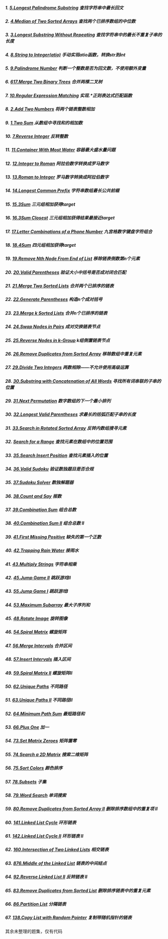 ##### 1. [5.Longest Palindrome Substring](https://github.com/SherlockUnknowEn/leetcode/tree/master/1-9/1.%20longestPalindromeSubstring(Medium)) 查找字符串中最长回文

##### 2. [4.Median of Two Sorted Arrays](https://github.com/SherlockUnknowEn/leetcode/tree/master/1-9/2.%20findMidianSortedArrays(Hard)) 查找两个已排序数组的中位数

##### 3. [3.Longest Substring Without Repeating](https://github.com/SherlockUnknowEn/leetcode/tree/master/1-9/3.%20longestSubstringWithoutRepeating(Medium)) 查找字符串中的最长不重复子串的长度

##### 4. [8.String to Integer(atio)](https://github.com/SherlockUnknowEn/leetcode/tree/master/1-9/4.%20stringToInteger(atio)(Medium)) 手动实现atio函数，转换str到int

##### 5. [9.Palindrome Number](https://github.com/SherlockUnknowEn/leetcode/tree/master/1-9/5.%20palindromeNumber(Easy)) 判断一个整数是否为回文数，不使用额外变量

##### 6. [617.Merge Two Binary Trees](https://github.com/SherlockUnknowEn/leetcode/tree/master/1-9/6.%20mergeTwoBinaryTree(Easy)) 合并两棵二叉树

##### 7. [10.Regular Expression Matching](https://github.com/SherlockUnknowEn/leetcode/tree/master/1-9/7.%20regularExpressionMatching(Hard)) 实现.*正则表达式匹配函数

##### 8. [2.Add Two Numbers](https://github.com/SherlockUnknowEn/leetcode/tree/master/1-9/8.%20addTwoLinkedNumbers(Medium)) 将两个链表整数相加

##### 9. [1.Two Sum](https://github.com/SherlockUnknowEn/leetcode/tree/master/1-9/9.%20twoSum(Easy)) 从数组中寻找和的相加数

##### 10. [7.Reverse Integer](https://github.com/SherlockUnknowEn/leetcode/tree/master/10-19/10.%20reverseInteger(Easy)) 反转整数

##### 11. [11.Container With Most Water](https://github.com/SherlockUnknowEn/leetcode/tree/master/10-19/11.%20Container%20With%20Most%20Water(Medium)) 容器最大盛水量问题

##### 12. [12.Integer to Roman](https://github.com/SherlockUnknowEn/leetcode/tree/master/10-19/12.%20Integer%20to%20Roman(Medium)) 阿拉伯数字转换成罗马数字

##### 13. [13.Roman to Integer](https://github.com/SherlockUnknowEn/leetcode/tree/master/10-19/13.%20Roman%20to%20integer(Easy)) 罗马数字转换成阿拉伯数字

##### 14. [14.Longest Common Prefix](https://github.com/SherlockUnknowEn/leetcode/tree/master/10-19/14.%20Longest%20Common%20Prefix(Easy)) 字符串数组最长公共前缀

##### 15. [15.3Sum](https://github.com/SherlockUnknowEn/leetcode/tree/master/10-19/15.%2015.3Sum(Medium)) 三元组相加获得target

##### 16. [16.3Sum Closest](https://github.com/SherlockUnknowEn/leetcode/tree/master/10-19/16.%203SumClosest(Medium)) 三元组相加获得结果最接近target

##### 17. [17.Letter Combinations of a Phone Number](https://github.com/SherlockUnknowEn/leetcode/tree/master/10-19/17.%20Letter%20Combinations%20of%20a%20Phone%20Number(Medium)) 九宫格数字键盘字符组合

##### 18. [18.4Sum](https://github.com/SherlockUnknowEn/leetcode/tree/master/10-19/18.%2018.4Sum(Medium)) 四元组相加获得target

##### 19. [19.Remove Nth Node From End of List](https://github.com/SherlockUnknowEn/leetcode/tree/master/10-19/19.%20Remove%20Nth%20Node%20From%20End%20of%20List(Medium)) 移除链表倒数第n个元素

##### 20. [20.Valid Parentheses](https://github.com/SherlockUnknowEn/leetcode/tree/master/20-29/20.%20Valid%20Parentheses(Easy)) 验证大小中括号是否成对闭合匹配

##### 21. [21.Merge Two Sorted Lists](https://github.com/SherlockUnknowEn/leetcode/tree/master/20-29/21.%20Merge%20Two%20Sorted%20Lists(Easy)) 合并两个已排序的链表

##### 22. [22.Generate Parentheses](https://github.com/SherlockUnknowEn/leetcode/tree/master/20-29/22.%20Generate%20Parentheses(Medium)) 构造n个成对括号

##### 23. [23.Merge k Sorted Lists](https://github.com/SherlockUnknowEn/leetcode/tree/master/20-29/23.%20Merge%20k%20Sorted%20Lists(Hard)) 合并n个已排序的链表

##### 24. [24.Swap Nodes in Pairs](https://github.com/SherlockUnknowEn/leetcode/tree/master/20-29/24.%20Swap%20Nodes%20in%20Pairs(Medium)) 成对交换链表节点

##### 25. [25.Reverse Nodes in k-Group](https://github.com/SherlockUnknowEn/leetcode/tree/master/20-29/25.%20Reverse%20Nodes%20in%20k-Group(Hard)) k组倒置链表节点

##### 26. [26.Remove Duplicates from Sorted Array](https://github.com/SherlockUnknowEn/leetcode/tree/master/20-29/26.%20Remove%20Duplicates%20from%20Sorted%20Array(Easy)) 移除数组中重复元素

##### 27. [29.Divide Two Integers](https://github.com/SherlockUnknowEn/leetcode/tree/master/20-29/27.%20Divide%20Two%20Integers(Hard)) 两数相除——不允许使用高级运算

##### 28. [30.Substring with Concatenation of All Words](https://github.com/SherlockUnknowEn/leetcode/tree/master/20-29/28.%20Substring%20with%20Concatenation%20of%20All%20Words(Hard)) 寻找所有词串联的子串的位置

##### 29. [31.Next Permutation](https://github.com/SherlockUnknowEn/leetcode/tree/master/20-29/29.%20Next%20Permutation(Medium)) 数字数组的下一个最小排列

##### 30. [32.Longest Valid Parentheses](https://github.com/SherlockUnknowEn/leetcode/tree/master/30-39/30.%20Longest%20Valid%20Parentheses(Hard)) 求最长的括弧匹配子串的长度

##### 31. [33.Search in Rotated Sorted Array](https://github.com/SherlockUnknowEn/leetcode/tree/master/30-39/31.%20Search%20in%20Rotated%20Sorted%20Array(Medium)) 反转内数组搜寻元素

##### 32. [Search for a Range](https://github.com/SherlockUnknowEn/leetcode/tree/master/30-39/32.%20Search%20for%20a%20Range(Medium)) 查找元素在数组中的位置范围

##### 33. [35.Search Insert Position](https://github.com/SherlockUnknowEn/leetcode/tree/master/30-39/33.%20Search%20Insert%20Position(Easy)) 查找元素插入的位置

##### 34. [36.Valid Sudoku](https://github.com/SherlockUnknowEn/leetcode/tree/master/30-39/34.%20Valid%20Sudoku(Medium)) 验证数独题目是否合规

##### 35. [37.Sudoku Solver](https://github.com/SherlockUnknowEn/leetcode/tree/master/30-39/35.%20Sudoku%20Solver(Hard)) 数独解题器

##### 36. [38.Count and Say](https://github.com/SherlockUnknowEn/leetcode/tree/master/30-39/36.%20Count%20and%20Say(Easy)) 报数

##### 37. [39.Combination Sum](https://github.com/SherlockUnknowEn/leetcode/tree/master/30-39/37.%20Combination%20Sum(Medium)) 组合总数

##### 38. [40.Combination Sum II](https://github.com/SherlockUnknowEn/leetcode/tree/master/30-39/38.%20Combination%20Sum%20II(Medium)) 组合总数 II

##### 39. [41.First Missing Positive](https://github.com/SherlockUnknowEn/leetcode/tree/master/30-39/39.%20First%20Missing%20Positive(Hard)) 缺失的第一个正数

##### 40. [42.Trapping Rain Water](https://github.com/SherlockUnknowEn/leetcode/tree/master/40-49/40.%20Trapping%20Rain%20Water(Hard)) 接雨水

##### 41. [43.Multiply Strings](https://github.com/SherlockUnknowEn/leetcode/tree/master/40-49/41.%20Multiply%20Strings(Medium)) 字符串相乘

##### 42. [45.Jump Game II](https://github.com/SherlockUnknowEn/leetcode/tree/master/40-49/42.%20Jump%20Game%20II(Hard)) 跳跃游戏II

##### 43. [55.Jump Game I](https://github.com/SherlockUnknowEn/leetcode/tree/master/40-49/43.%20Jump%20Game%20I(Medium)) 跳跃游戏I

##### 44. [53.Maximum Subarray](https://github.com/SherlockUnknowEn/leetcode/tree/master/40-49/44.%20Maximum%20Subarray(Easy)) 最大子序列和

##### 45. [48.Rotate Image](https://github.com/SherlockUnknowEn/leetcode/tree/master/40-49/45.%20Rotate%20Image(Medium)) 旋转图像

##### 46. [54.Spiral Matrix](https://github.com/SherlockUnknowEn/leetcode/tree/master/40-49/46.%20Spiral%20Matrix(Medium)) 螺旋矩阵

##### 47. [56.Merge Intervals](https://github.com/SherlockUnknowEn/leetcode/tree/master/40-49/47.%20Merge%20Intervals(Medium)) 合并区间

##### 48. [57.Insert Intervals](https://github.com/SherlockUnknowEn/leetcode/tree/master/40-49/48.%20Insert%20Interval(Hard)) 插入区间

##### 49. [59.Spiral Matrix II](https://github.com/SherlockUnknowEn/leetcode/tree/master/40-49/49.%20Spiral%20Matrix%20II(Medium)) 螺旋矩阵II

##### 50. [62.Unique Paths](https://github.com/SherlockUnknowEn/leetcode/tree/master/50-59/50.%20Unique%20Paths(Medium)) 不同路径

##### 51. [63.Unique Paths II](https://github.com/SherlockUnknowEn/leetcode/tree/master/50-59/51.%20Unique%20Paths%20II(Medium)) 不同路径II

##### 52. [64.Minimum Path Sum](https://github.com/SherlockUnknowEn/leetcode/tree/master/50-59/52.%20Minimum%20Path%20Sum(Medium)) 最短路径和

##### 53. [66.Plus One](https://github.com/SherlockUnknowEn/leetcode/tree/master/50-59/53.%20Plus%20One(Easy)) 加一

##### 54. [73.Set Matrix Zeroes](https://github.com/SherlockUnknowEn/leetcode/tree/master/50-59/54.%20Set%20Matrix%20Zeros(Medium)) 矩阵置零

##### 55. [74.Search a 2D Matrix](https://github.com/SherlockUnknowEn/leetcode/tree/master/50-59/55.%20Search%20a%202D%20Matrix(Medium)) 搜索二维矩阵

##### 56. [75.Sort Colors](https://github.com/SherlockUnknowEn/leetcode/tree/master/50-59/56.%20Sort%20Colors(Medium)) 颜色排序

##### 57. [78.Subsets](https://github.com/SherlockUnknowEn/leetcode/tree/master/50-59/57.%20Subsets(Medium)) 子集

##### 58. [79.Word Search](https://github.com/SherlockUnknowEn/leetcode/tree/master/50-59/58.%20Word%20Search(Medium)) 单词搜索

##### 59. [80.Remove Duplicates from Sorted Array II](https://github.com/SherlockUnknowEn/leetcode/tree/master/50-59/59.%20Remove%20Duplicates%20from%20Sorted%20Array%20II(Medium)) 删除排序数组中的重复项 II

##### 60. [141.Linked List Cycle](https://github.com/SherlockUnknowEn/leetcode/tree/master/60-69/60.%20Linked%20List%20Cycle(Easy)) 环形链表

##### 61. [142.Linked List Cycle II](https://github.com/SherlockUnknowEn/leetcode/tree/master/60-69/61.%20Linked%20List%20Cycle%20II(Medium)) 环形链表 II

##### 62. [160.Intersection of Two Linked Lists](https://github.com/SherlockUnknowEn/leetcode/tree/master/60-69/62.%20Intersection%20of%20Two%20Linked%20Lists(Easy)) 相交链表

##### 63. [876.Middle of the Linked List](https://github.com/SherlockUnknowEn/leetcode/tree/master/60-69/63.%20Middle%20of%20the%20Linked%20List(Easy)) 链表的中间结点

##### 64. [92.Reverse Linked List II](https://github.com/SherlockUnknowEn/leetcode/tree/master/60-69/64.%20Reverse%20Linked%20List%20II(Medium)) 反转链表 II

##### 65. [83.Remove Duplicates from Sorted List](https://github.com/SherlockUnknowEn/leetcode/tree/master/60-69/65.%20Remove%20Duplicates%20from%20Sorted%20List(Easy)) 删除排序链表中的重复元素

##### 66. [86.Partition List](https://github.com/SherlockUnknowEn/leetcode/tree/master/60-69/66.%20Partition%20List(Medium)) 分隔链表

##### 67. [138.Copy List with Random Pointer](https://github.com/SherlockUnknowEn/leetcode/tree/master/60-69/67.%20Copy%20List%20with%20Random%20Pointer(Medium)) 复制带随机指针的链表

其余未整理的题集，仅有代码